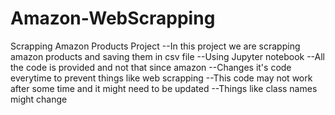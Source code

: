 # Amazon-WebScrapping
Scrapping Amazon Products Project
--In this project we are scrapping amazon products and saving them in csv file
--Using Jupyter notebook
--All the code is provided and not that since amazon
--Changes it's code everytime to prevent things like web scrapping
--This code may not work after some time and it might need to be updated
--Things like class names might change
